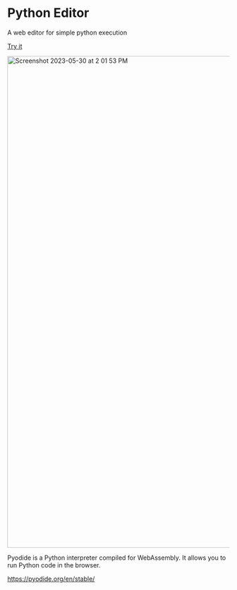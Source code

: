 # Python Editor
A web editor for simple python execution

[Try it](https://python-editor.adamemery.dev/)

<img width="1116" alt="Screenshot 2023-05-30 at 2 01 53 PM" src="https://github.com/aqemery/python-editor/assets/2616927/a25bd224-e4dc-40da-bd83-bdb7a7c03ad7">
 
Pyodide is a Python interpreter compiled for WebAssembly. It allows you to run Python code in the browser. 

https://pyodide.org/en/stable/

